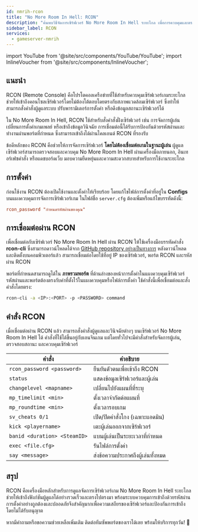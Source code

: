 ```yaml
---
id: nmrih-rcon
title: "No More Room In Hell: RCON"
description: "ค้นพบวิธีจัดการเซิร์ฟเวอร์ No More Room In Hell ระยะไกล เพื่อการควบคุมและตรวจสอบที่ยืดหยุ่น → เรียนรู้เพิ่มเติมตอนนี้"
sidebar_label: RCON
services:
  - gameserver-nmrih
---
```


import YouTube from '@site/src/components/YouTube/YouTube';
import InlineVoucher from '@site/src/components/InlineVoucher';

## แนะนำ

RCON (Remote Console) คือโปรโตคอลเครือข่ายที่ใช้สำหรับควบคุมเซิร์ฟเวอร์เกมระยะไกล ช่วยให้เข้าถึงคอนโซลเซิร์ฟเวอร์โดยไม่ต้องโต้ตอบโดยตรงกับสภาพแวดล้อมเซิร์ฟเวอร์ ซึ่งทำให้สามารถสั่งคำสั่งผู้ดูแลระบบ ปรับพารามิเตอร์การตั้งค่า หรือดึงข้อมูลสถานะเซิร์ฟเวอร์ได้

ใน No More Room In Hell, RCON ใช้สำหรับสั่งคำสั่งฝั่งเซิร์ฟเวอร์ เช่น การจัดการผู้เล่น เปลี่ยนการตั้งค่าเกมเพลย์ หรือเข้าถึงข้อมูลวินิจฉัย การเชื่อมต่อนี้ได้รับการป้องกันด้วยรหัสผ่านและทำงานผ่านพอร์ตที่กำหนด ซึ่งสามารถเข้าถึงได้ผ่านไคลเอนต์ RCON ที่รองรับ

ข้อดีหลักของ RCON คือช่วยให้การจัดการเซิร์ฟเวอร์ **โดยไม่ต้องเชื่อมต่อเกมในฐานะผู้เล่น** ผู้ดูแลเซิร์ฟเวอร์สามารถตรวจสอบและควบคุม No More Room In Hell ผ่านเครื่องมือภายนอก, อินเทอร์เฟซคำสั่ง หรือแดชบอร์ดเว็บ มอบความยืดหยุ่นและความสะดวกสบายสำหรับการใช้งานระยะไกล

<InlineVoucher />

## การตั้งค่า

ก่อนใช้งาน RCON ต้องเปิดใช้งานและตั้งค่าให้เรียบร้อย โดยแก้ไขไฟล์การตั้งค่าที่อยู่ใน **Configs** บนแผงควบคุมการจัดการเซิร์ฟเวอร์เกม ในไฟล์ชื่อ `server.cfg` ต้องเพิ่มหรือแก้ไขบรรทัดดังนี้:

```cfg
rcon_password "กำหนดรหัสผ่านของคุณ"
```


## การเชื่อมต่อผ่าน RCON

เพื่อเชื่อมต่อกับเซิร์ฟเวอร์ No More Room In Hell ผ่าน RCON ให้ใช้เครื่องมือบรรทัดคำสั่ง **rcon-cli** ซึ่งสามารถดาวน์โหลดได้จาก [GitHub repository อย่างเป็นทางการ](https://github.com/gorcon/rcon-cli) หลังดาวน์โหลดและติดตั้งบนคอมพิวเตอร์แล้ว สามารถเชื่อมต่อโดยใช้ที่อยู่ IP ของเซิร์ฟเวอร์, พอร์ต RCON และรหัสผ่าน RCON

พอร์ตที่กำหนดสามารถดูได้ใน **ภาพรวมพอร์ต** ที่ด้านล่างของหน้าการตั้งค่าในแผงควบคุมเซิร์ฟเวอร์ รหัสผ่านและพอร์ตต้องตรงกับค่าที่ตั้งไว้ในแผงควบคุมหรือไฟล์การตั้งค่า ใช้คำสั่งนี้เพื่อเชื่อมต่อและสั่งคำสั่งโดยตรง:

```bash
rcon-cli -a <IP>:<PORT> -p <PASSWORD> command
```



## คำสั่ง RCON

เมื่อเชื่อมต่อผ่าน RCON แล้ว สามารถสั่งคำสั่งผู้ดูแลและวินิจฉัยต่างๆ บนเซิร์ฟเวอร์ No More Room In Hell ได้ คำสั่งที่ใช้ได้ขึ้นอยู่กับเอนจินเกม แต่โดยทั่วไปจะมีคำสั่งสำหรับจัดการผู้เล่น, ตรวจสอบสถานะ และควบคุมเซิร์ฟเวอร์

| คำสั่ง                      | คำอธิบาย                                  |
| ---------------------------- | -------------------------------------------- |
| `rcon_password <password>`   | ยืนยันตัวตนเพื่อเข้าถึง RCON                |
| `status`                     | แสดงข้อมูลเซิร์ฟเวอร์และผู้เล่น             |
| `changelevel <mapname>`      | เปลี่ยนไปยังแผนที่ที่ระบุ                    |
| `mp_timelimit <min>`         | ตั้งเวลาจำกัดต่อแผนที่                       |
| `mp_roundtime <min>`         | ตั้งเวลารอบเกม                              |
| `sv_cheats 0/1`              | เปิด/ปิดคำสั่งโกง (เฉพาะแอดมิน)             |
| `kick <playername>`          | เตะผู้เล่นออกจากเซิร์ฟเวอร์                  |
| `banid <duration> <SteamID>` | แบนผู้เล่นเป็นระยะเวลาที่กำหนด               |
| `exec <file.cfg>`            | รันไฟล์การตั้งค่า                            |
| `say <message>`              | ส่งข้อความประกาศถึงผู้เล่นทั้งหมด             |

## สรุป

RCON คือเครื่องมือหลักสำหรับการดูแลจัดการเซิร์ฟเวอร์เกม No More Room In Hell ระยะไกล ช่วยให้เข้าถึงฟังก์ชันผู้ดูแลได้อย่างรวดเร็วและตรงไปตรงมา พร้อมระบบควบคุมการเข้าถึงด้วยรหัสผ่าน การตั้งค่าอย่างถูกต้องและปลอดภัยจึงสำคัญมากเพื่อความเสถียรของเซิร์ฟเวอร์และป้องกันการเข้าถึงโดยไม่ได้รับอนุญาต

หากมีคำถามหรือขอความช่วยเหลือเพิ่มเติม ติดต่อทีมซัพพอร์ตของเราได้เลย พร้อมให้บริการทุกวัน! 🙂

<InlineVoucher />